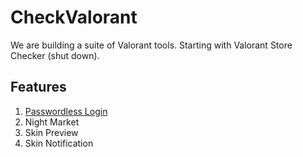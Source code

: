 # CheckValorant
We are building a suite of Valorant tools. Starting with Valorant Store Checker (shut down).
## Features
1. [Passwordless Login](https://github.com/Ba3a-G/Check-Valorant/tree/main/Passwordless-Login)
2. Night Market
3. Skin Preview
4. Skin Notification
